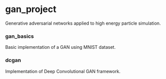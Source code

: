 # gan_project
Generative adversarial networks applied to high energy particle simulation.

### gan_basics
Basic implementation of a GAN using MNIST dataset.

### dcgan
Implementation of Deep Convolutional GAN framework.
